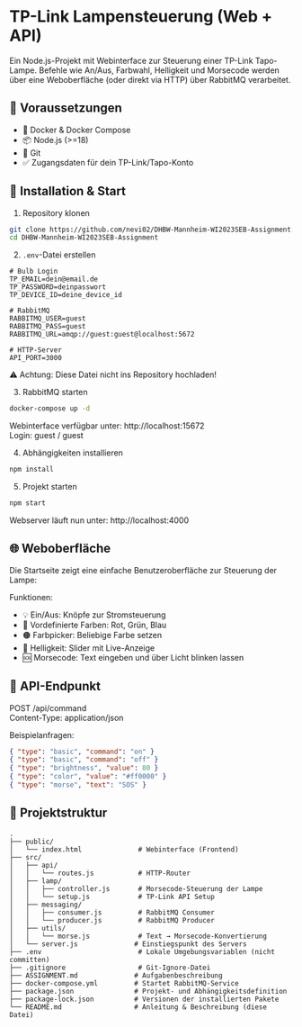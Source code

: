 TP-Link Lampensteuerung (Web + API)
====================================

Ein Node.js-Projekt mit Webinterface zur Steuerung einer TP-Link Tapo-Lampe. Befehle wie An/Aus, Farbwahl, Helligkeit und Morsecode werden über eine Weboberfläche (oder direkt via HTTP) über RabbitMQ verarbeitet.

🔧 Voraussetzungen
------------------
- 🐳 Docker & Docker Compose
- 📦 Node.js (>=18)
- 🧠 Git
- ✅ Zugangsdaten für dein TP-Link/Tapo-Konto

🚀 Installation & Start
-----------------------

1. Repository klonen

```bash
git clone https://github.com/nevi02/DHBW-Mannheim-WI2023SEB-Assignment.git
cd DHBW-Mannheim-WI2023SEB-Assignment
```

2. `.env`-Datei erstellen

```env
# Bulb Login
TP_EMAIL=dein@email.de
TP_PASSWORD=deinpasswort
TP_DEVICE_ID=deine_device_id

# RabbitMQ
RABBITMQ_USER=guest
RABBITMQ_PASS=guest
RABBITMQ_URL=amqp://guest:guest@localhost:5672

# HTTP-Server 
API_PORT=3000
```

⚠️ Achtung: Diese Datei nicht ins Repository hochladen!

3. RabbitMQ starten

```bash
docker-compose up -d
```

Webinterface verfügbar unter: http://localhost:15672  
Login: guest / guest

4. Abhängigkeiten installieren

```bash
npm install
```

5. Projekt starten

```bash
npm start
```

Webserver läuft nun unter: http://localhost:4000

🌐 Weboberfläche
-----------------
Die Startseite zeigt eine einfache Benutzeroberfläche zur Steuerung der Lampe:

Funktionen:
- 💡 Ein/Aus: Knöpfe zur Stromsteuerung
- 🎨 Vordefinierte Farben: Rot, Grün, Blau
- 🟠 Farbpicker: Beliebige Farbe setzen
- 🔆 Helligkeit: Slider mit Live-Anzeige
- 🆘 Morsecode: Text eingeben und über Licht blinken lassen

🔌 API-Endpunkt
----------------

POST /api/command  
Content-Type: application/json

Beispielanfragen:

```json
{ "type": "basic", "command": "on" }
{ "type": "basic", "command": "off" }
{ "type": "brightness", "value": 80 }
{ "type": "color", "value": "#ff0000" }
{ "type": "morse", "text": "SOS" }
```

📁 Projektstruktur
------------------

```
.
├── public/
│   └── index.html              # Webinterface (Frontend)
├── src/
│   ├── api/
│   │   └── routes.js           # HTTP-Router
│   ├── lamp/
│   │   ├── controller.js       # Morsecode-Steuerung der Lampe
│   │   └── setup.js            # TP-Link API Setup
│   ├── messaging/
│   │   ├── consumer.js         # RabbitMQ Consumer
│   │   └── producer.js         # RabbitMQ Producer
│   ├── utils/
│   │   └── morse.js            # Text → Morsecode-Konvertierung
│   └── server.js              # Einstiegspunkt des Servers
├── .env                        # Lokale Umgebungsvariablen (nicht committen)
├── .gitignore                  # Git-Ignore-Datei
├── ASSIGNMENT.md              # Aufgabenbeschreibung
├── docker-compose.yml         # Startet RabbitMQ-Service
├── package.json               # Projekt- und Abhängigkeitsdefinition
├── package-lock.json          # Versionen der installierten Pakete
└── README.md                  # Anleitung & Beschreibung (diese Datei)
```
